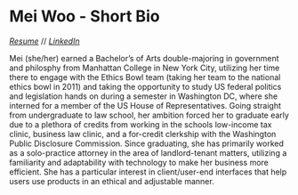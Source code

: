 # Mei Woo - Short Bio

_[Resume]()_ // _[LinkedIn](https://www.linkedin.com/in/woolawwa/)_  

Mei (she/her) earned a Bachelor’s of Arts double-majoring in government and philosphy from Manhattan College in New York City, utilizing her time there to engage with the Ethics Bowl team (taking her team to the national ethics bowl in 2011) and taking the opportunity to study US federal politics and legislation hands on during a semester in Washington DC, where she interned for a member of the US House of Representatives. Going straight from undergraduate to law school, her ambition forced her to graduate early due to a plethora of credits from working in the schools low-income tax clinic, business law clinic, and a for-credit clerkship with the Washington Public Disclosure Commission. Since graduating, she has primarily worked as a solo-practice attorney in the area of landlord-tenant matters, utilizing a familiarity and adaptability with technology to make her business more efficient. She has a particular interest in client/user-end interfaces that help users use products in an ethical and adjustable manner.
